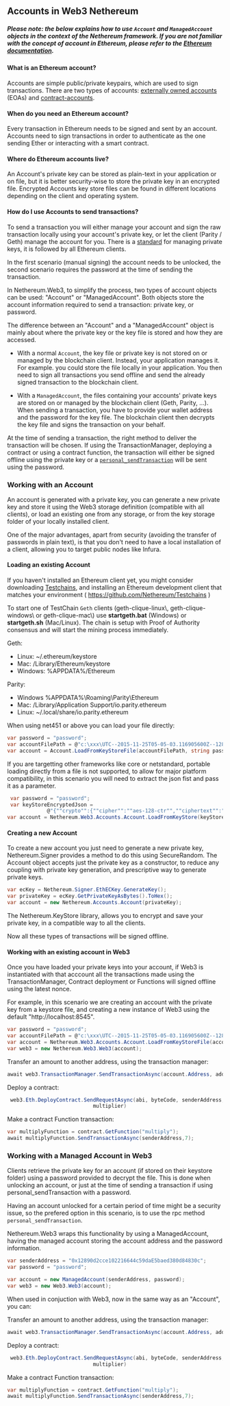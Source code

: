 ## Accounts in Web3 Nethereum

##### Please note: the below explains how to use `Account` and `ManagedAccount` objects in the context of the Nethereum framework. If you are not familiar with the concept of account in Ethereum, please refer to the [Ethereum documentation](https://github.com/ethereum/go-ethereum/wiki/Managing-your-accounts).

#### What is an Ethereum account?

Accounts are simple public/private keypairs, which are used to sign transactions.
There are two types of accounts: [externally owned accounts](http://www.ethdocs.org/en/latest/contracts-and-transactions/account-types-gas-and-transactions.html) (EOAs) and [contract-accounts](http://www.ethdocs.org/en/latest/contracts-and-transactions/account-types-gas-and-transactions.html).
#### When do you need an Ethereum account?

Every transaction in Ethereum needs to be signed and sent by an account. Accounts need to sign transactions in order to authenticate as the one sending Ether or interacting with a smart contract.

#### Where do Ethereum accounts live?

An Account's private key can be stored as plain-text in your application or on file, but it is better security-wise to store the private key in an encrypted file. 
Encrypted Accounts key store files can be found in different locations depending on the client and operating system. 

#### How do I use Accounts to send transactions?

To send a transaction you will either manage your account and sign the raw transaction locally using your account's private key, or let the client (Parity / Geth) manage the account for you. There is a [standard](https://github.com/ethereum/wiki/wiki/Web3-Secret-Storage-Definition) for managing private keys, it is followed by all Ethereum clients.

In the first scenario (manual signing) the account needs to be unlocked, the second scenario requires the password at the time of sending the transaction.

In Nethereum.Web3, to simplify the process, two types of account objects can be used: "Account" or "ManagedAccount". Both objects store the account information required to send a transaction: private key, or password.

The difference between an "Account" and a "ManagedAccount" object is mainly about where the private key or the key file is stored and how they are accessed.

* With a normal `Account`, the key file or private key is not stored on or managed by the blockchain client. Instead, your application manages it. For example. you could store the file locally in your application. You then need to sign all transactions you send offline and send the already signed transaction to the blockchain client.

* With a `ManagedAccount`, the files containing your accounts' private keys are stored on or managed by the blockchain client (Geth, Parity, ...). When sending a transaction, you have to provide your wallet address and the password for the key file. The blockchain client then decrypts the key file and signs the transaction on your behalf.

At the time of sending a transaction, the right method to deliver the transaction will be chosen. If using the TransactionManager, deploying a contract or using a contract function, the transaction will either be signed offline using the private key or a [`personal_sendTransaction`](https://wiki.parity.io/JSONRPC-personal-module#personal_sendtransactionmessage) will be sent using the password.

### Working with an Account

An account is generated with a private key, you can generate a new private key and store it using the Web3 storage definition (compatible with all clients), or load an existing one from any storage, or from the key storage folder of your locally installed client.

One of the major advantages, apart from security (avoiding the transfer of passwords in plain text), is that you don't need to have a local installation of a client, allowing you to target public nodes like Infura.

#### Loading an existing Account

If you haven't installed an Ethereum client yet, you might consider downloading [Testchains](https://github.com/Nethereum/Testchains), and installing an Ethereum development client that matches your environment ( https://github.com/Nethereum/Testchains )

To start one of TestChain `Geth` clients (geth-clique-linux\\, geth-clique-windows\\ or geth-clique-mac\\) use **startgeth.bat** (Windows) or **startgeth.sh** (Mac/Linux). The chain is setup with Proof of Authority consensus and will start the mining process immediately.

Geth:
* Linux: ~/.ethereum/keystore
* Mac: /Library/Ethereum/keystore
* Windows: %APPDATA%/Ethereum

Parity:
* Windows %APPDATA%\Roaming\Parity\Ethereum
* Mac: /Library/Application Support/io.parity.ethereum
* Linux: ~/.local/share/io.parity.ethereum

When using net451 or above you can load your file directly:

```csharp
var password = "password";
var accountFilePath = @"c:\xxx\UTC--2015-11-25T05-05-03.116905600Z--12890d2cce102216644c59dae5baed380d84830c";
var account = Account.LoadFromKeyStoreFile(accountFilePath, string password);
```

If you are targetting other frameworks like core or netstandard, portable loading directly from a file is not supported, to allow for major platform compatibility, in this scenario you will need to extract the json fist and pass it as a parameter.

```csharp
 var password = "password";
 var keyStoreEncryptedJson =
             @"{""crypto"":{""cipher"":""aes-128-ctr"",""ciphertext"":""b4f42e48903879b16239cd5508bc5278e5d3e02307deccbec25b3f5638b85f91"",""cipherparams"":{""iv"":""dc3f37d304047997aa4ef85f044feb45""},""kdf"":""scrypt"",""mac"":""ada930e08702b89c852759bac80533bd71fc4c1ef502291e802232b74bd0081a"",""kdfparams"":{""n"":65536,""r"":1,""p"":8,""dklen"":32,""salt"":""2c39648840b3a59903352b20386f8c41d5146ab88627eaed7c0f2cc8d5d95bd4""}},""id"":""19883438-6d67-4ab8-84b9-76a846ce544b"",""address"":""12890d2cce102216644c59dae5baed380d84830c"",""version"":3}";
var account = Nethereum.Web3.Accounts.Account.LoadFromKeyStore(keyStoreEncryptedJson, password);
```

#### Creating a new Account

To create a new account you just need to generate a new private key, Nethereum.Signer provides a method to do this using SecureRandom. The Account object accepts just the private key as a constructor, to reduce any coupling with private key generation, and prescriptive way to generate private keys.

```csharp
var ecKey = Nethereum.Signer.EthECKey.GenerateKey();
var privateKey = ecKey.GetPrivateKeyAsBytes().ToHex();
var account = new Nethereum.Accounts.Account(privateKey);
```

The Nethereum.KeyStore library, allows you to encrypt and save your private key, in a compatible way to all the clients.


Now all these types of transactions will be signed offline.

#### Working with an existing account in Web3

Once you have loaded your private keys into your account, if Web3 is instantiated with that acccount all the transactions made using the TransactionManager, Contract deployment or Functions will signed offline using the latest nonce.

For example, in this scenario we are creating an account with the private key from a keystore file, and creating a new instance of Web3 using the default "http://localhost:8545".

```csharp
var password = "password";
var accountFilePath = @"c:\xxx\UTC--2015-11-25T05-05-03.116905600Z--12890d2cce102216644c59dae5baed380d84830c";
var account = Nethereum.Web3.Accounts.Account.LoadFromKeyStoreFile(accountFilePath, string password);
var web3 = new Nethereum.Web3.Web3(account);
```

Transfer an amount to another address, using the transaction manager:

```csharp
await web3.TransactionManager.SendTransactionAsync(account.Address, addressTo, new HexBigInteger(20));
```

Deploy a contract:

```csharp
 web3.Eth.DeployContract.SendRequestAsync(abi, byteCode, senderAddress, new HexBigInteger(900000),
                            multiplier)
```

Make a contract Function transaction:

```csharp
var multiplyFunction = contract.GetFunction("multiply");
await multiplyFunction.SendTransactionAsync(senderAddress,7);
```
### Working with a Managed Account in Web3

Clients retrieve the private key for an account (if stored on their keystore folder) using a password provided to decrypt the file. This is done when unlocking an account, or just at the time of sending a transaction if using personal_sendTransaction with a password.

Having an account unlocked for a certain period of time might be a security issue, so the prefered option in this scenario, is to use the rpc method `personal_sendTransaction`.

Nethereum.Web3 wraps this functionality by using a ManagedAccount, having the managed account storing the account address and the password information.

```csharp
var senderAddress = "0x12890d2cce102216644c59daE5baed380d84830c";
var password = "password";

var account = new ManagedAccount(senderAddress, password);
var web3 = new Web3.Web3(account);
```

When used in conjuction with Web3, now in the same way as an "Account", you can:

Transfer an amount to another address, using the transaction manager:

```csharp
await web3.TransactionManager.SendTransactionAsync(account.Address, addressTo, new HexBigInteger(20));

```

Deploy a contract:

```csharp
 web3.Eth.DeployContract.SendRequestAsync(abi, byteCode, senderAddress, new HexBigInteger(900000),
                            multiplier)
```

Make a contract Function transaction:

```csharp
var multiplyFunction = contract.GetFunction("multiply");
await multiplyFunction.SendTransactionAsync(senderAddress,7);
```
